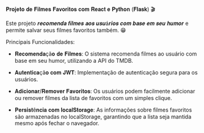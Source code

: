 𝐏𝐫𝐨𝐣𝐞𝐭𝐨 𝐝𝐞 𝐅𝐢𝐥𝐦𝐞𝐬 𝐅𝐚𝐯𝐨𝐫𝐢𝐭𝐨𝐬 𝐜𝐨𝐦 𝐑𝐞𝐚𝐜𝐭 𝐞 𝐏𝐲𝐭𝐡𝐨𝐧 (𝐅𝐥𝐚𝐬𝐤) 🎬 

Este projeto 𝒓𝒆𝒄𝒐𝒎𝒆𝒏𝒅𝒂 𝒇𝒊𝒍𝒎𝒆𝒔 𝒂𝒐𝒔 𝒖𝒔𝒖á𝒓𝒊𝒐𝒔 𝒄𝒐𝒎 𝒃𝒂𝒔𝒆 𝒆𝒎 𝒔𝒆𝒖 𝒉𝒖𝒎𝒐𝒓 e permite salvar seus filmes favoritos também. 😁 

 Principais Funcionalidades:

- 𝐑𝐞𝐜𝐨𝐦𝐞𝐧𝐝𝐚çã𝐨 𝐝𝐞 𝐅𝐢𝐥𝐦𝐞𝐬: O sistema recomenda filmes ao usuário com base em seu humor, utilizando a API do TMDB.

- 𝐀𝐮𝐭𝐞𝐧𝐭𝐢𝐜𝐚çã𝐨 𝐜𝐨𝐦 𝐉𝐖𝐓: Implementação de autenticação segura para os usuários.

- 𝐀𝐝𝐢𝐜𝐢𝐨𝐧𝐚𝐫/𝐑𝐞𝐦𝐨𝐯𝐞𝐫 𝐅𝐚𝐯𝐨𝐫𝐢𝐭𝐨𝐬: Os usuários podem facilmente adicionar ou remover filmes da lista de favoritos com um simples clique.

- 𝐏𝐞𝐫𝐬𝐢𝐬𝐭ê𝐧𝐜𝐢𝐚 𝐜𝐨𝐦 𝐥𝐨𝐜𝐚𝐥𝐒𝐭𝐨𝐫𝐚𝐠𝐞: As informações sobre filmes favoritos são armazenadas no localStorage, garantindo que a lista seja mantida mesmo após fechar o navegador.


